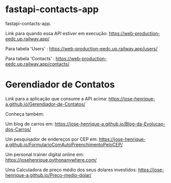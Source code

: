 # fastapi-contacts-app
fastapi-contacts-app.

Link para quando essa API estiver em execução: https://web-production-eedc.up.railway.app/

Para tabela 'Users' : https://web-production-eedc.up.railway.app/users/

Para tabela 'Contacts' : https://web-production-eedc.up.railway.app/contacts/

# Gerendiador de Contatos
Link para a aplicação que consume a API acima: https://jose-henrique-a.github.io/Gerendiador-de-Contatos/

Conheça também:

Um blog de carros em: https://jose-henrique-a.github.io/Blog-da-Evolucao-dos-Carros/

Um pesquisador de endereços por CEP em: https://jose-henrique-a.github.io/FormularioComAutoPreenchimentoPeloCEP/

Um personal trainer digital online em: https://josehenrique.pythonanywhere.com/

Uma Calculadora de preço médio dos seus dolares investidos: https://jose-henrique-a.github.io/Preco-medio-dolar/
